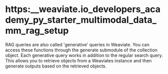 # https:\_\_weaviate.io_developers_academy_py_starter_multimodal_data_mm_rag_setup

RAG queries are also called 'generative' queries in Weaviate. You can access these functions through the generate submodule of the collection object. Each generative query works in addition to the regular search query. This allows you to retrieve objects from a Weaviates instance and then generate outputs based on the retrieved objects.
